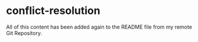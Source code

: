 # conflict-resolution

All of this content has been added again to the README file from my remote Git Repository.
